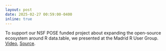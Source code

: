 ```yaml
---
layout: post
date: 2025-02-27 00:59:00-0400
inline: true
---
```


To support our NSF POSE funded project about expanding the open-source ecosystem around R data.table, we presented at the Madrid R User Group. [Video](https://vimeo.com/1061999204), [Source](https://github.com/tdhock/2023-10-LatinR-data.table?tab=readme-ov-file#english).
